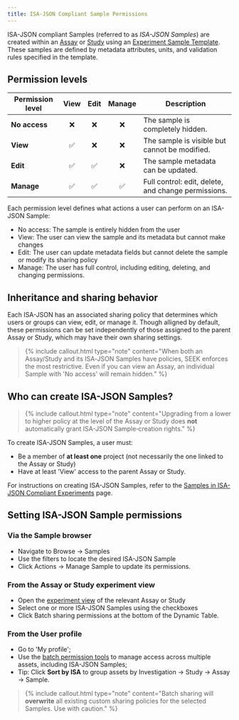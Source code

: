 ```yaml
---
title: ISA-JSON Compliant Sample Permissions
---
```


ISA-JSON compliant Samples (referred to as *ISA-JSON Samples*) are created within an [Assay](assays) or [Study](studies) using an [Experiment Sample Template](isajson-templates). These samples are defined by metadata attributes, units, and validation rules specified in the template.



## Permission levels

| **Permission level** | **View** | **Edit** | **Manage** | **Description** |
|----------------------|:--------:|:--------:|:----------:|------------------|
| **No access**        | ❌       | ❌       | ❌         | The sample is completely hidden. |
| **View**             | ✅       | ❌       | ❌         | The sample is visible but cannot be modified. |
| **Edit**             | ✅       | ✅       | ❌         | The sample metadata can be updated. |
| **Manage**           | ✅       | ✅       | ✅         | Full control: edit, delete, and change permissions. |

Each permission level defines what actions a user can perform on an ISA-JSON Sample:

- No access: The sample is entirely hidden from the user
- View: The user can view the sample and its metadata but cannot make changes
- Edit: The user can update metadata fields but cannot delete the sample or modify its sharing policy
- Manage: The user has full control, including editing, deleting, and changing permissions.

## Inheritance and sharing behavior
Each ISA-JSON has an associated sharing policy that determines which users or groups can view, edit, or manage it. Though alligned by default, these permissions can be set independently of those assigned to the parent Assay or Study, which may have their own sharing settings.

> {% include callout.html type="note" content="When both an Assay/Study and its ISA‑JSON Samples have policies, SEEK enforces the most restrictive. Even if you can view an Assay, an individual Sample with 'No access' will remain hidden." %}

## Who can create ISA-JSON Samples?

> {% include callout.html type="note" content="Upgrading from a lower to higher policy at the level of the Assay or Study does **not** automatically grant ISA-JSON Sample‑creation rights." %}

To create ISA-JSON Samples, a user must:

- Be a member of **at least one** project (not necessarily the one linked to the Assay or Study)
- Have at least 'View' access to the parent Assay or Study.

For instructions on creating ISA-JSON Samples, refer to the [Samples in ISA-JSON Compliant Experiments](create-sample-isajson-compliant#create-assay-samples) page.

## Setting ISA-JSON Sample permissions
### Via the Sample browser

- Navigate to Browse → Samples
- Use the filters to locate the desired ISA-JSON Sample
- Click Actions → Manage Sample to update its permissions.

### From the Assay or Study experiment view

- Open the [experiment view](viewing-project-in-single-page) of the relevant Assay or Study
- Select one or more ISA-JSON Samples using the checkboxes
- Click Batch sharing permissions at the bottom of the Dynamic Table.

### From the User profile

- Go to 'My profile';
- Use the [batch permission tools](bulk-change-sharing-permission) to manage access across multiple assets, including ISA-JSON Samples;
- Tip: Click **Sort by ISA** to group assets by Investigation → Study → Assay → Sample.

> {% include callout.html type="note" content="Batch sharing will **overwrite** all existing custom sharing policies for the selected Samples. Use with caution." %}
